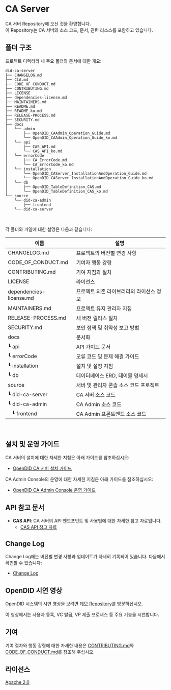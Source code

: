 CA Server
==

CA 서버 Repository에 오신 것을 환영합니다. <br>
이 Repository는 CA 서버의 소스 코드, 문서, 관련 리소스를 포함하고 있습니다.

## 폴더 구조
프로젝트 디렉터리 내 주요 폴더와 문서에 대한 개요:

```
did-ca-server
├── CHANGELOG.md
├── CLA.md
├── CODE_OF_CONDUCT.md
├── CONTRIBUTING.md
├── LICENSE
├── dependencies-license.md
├── MAINTAINERS.md
├── README.md
├── README_ko.md
├── RELEASE-PROCESS.md
├── SECURITY.md
├── docs
│   └── admin
│       ├── OpenDID_CAAdmin_Operation_Guide.md
│       └── OpenDID_CAAdmin_Operation_Guide_ko.md
│   └── api
│       ├── CAS_API.md
│       └── CAS_API_ko.md
│   └── errorCode
│       ├── CA_ErrorCode.md
│       └── CA_ErrorCode_ko.md
│   └── installation
│       └── OpenDID_CAServer_InstallationAndOperation_Guide.md
│       └── OpenDID_CAServer_InstallationAndOperation_Guide_ko.md
│   └── db
│       ├── OpenDID_TableDefinition_CAS.md
│       └── OpenDID_TableDefinition_CAS_ko.md
└── source
    └── did-ca-admin
        ├── frontend
    └── did-ca-server
```

<br/>

각 폴더와 파일에 대한 설명은 다음과 같습니다:

| 이름                         | 설명                                     |
| ---------------------------- | ---------------------------------------- |
| CHANGELOG.md                 | 프로젝트의 버전별 변경 사항              |
| CODE_OF_CONDUCT.md           | 기여자 행동 강령                         |
| CONTRIBUTING.md              | 기여 지침과 절차                         |
| LICENSE                      | 라이선스                                 |
| dependencies-license.md      | 프로젝트 의존 라이브러리의 라이선스 정보 |
| MAINTAINERS.md               | 프로젝트 유지 관리자 지침                |
| RELEASE-PROCESS.md           | 새 버전 릴리스 절차                      |
| SECURITY.md                  | 보안 정책 및 취약성 보고 방법            |
| docs                         | 문서화                                   |
| ┖ api                        | API 가이드 문서                          |
| ┖ errorCode                  | 오류 코드 및 문제 해결 가이드            |
| ┖ installation               | 설치 및 설정 지침                        |
| ┖ db                         | 데이터베이스 ERD, 테이블 명세서          |
| source                       | 서버 및 관리자 콘솔 소스 코드 프로젝트   |
| ┖ did-ca-server              | CA 서버 소스 코드                        |
| ┖ did-ca-admin               | CA Admin 소스 코드                       |
| &nbsp;&nbsp;&nbsp;┖ frontend | CA Admin 프론트엔드 소스 코드            |

<br/>

## 설치 및 운영 가이드

CA 서버의 설치에 대한 자세한 지침은 아래 가이드를 참조하십시오:
- [OpenDID CA 서버 설치 가이드](docs/installation/OpenDID_CAServer_Installation_Guide.md)  

CA Admin Console의 운영에 대한 자세한 지침은 아래 가이드를 참조하십시오:
- [OpenDID CA Admin Console 운영 가이드](docs/admin/OpenDID_CAAdmin_Operation_Guide_ko.md)  

## API 참고 문서

- **CAS API**: CA 서버의 API 엔드포인트 및 사용법에 대한 자세한 참고 자료입니다.
  - [CAS API 참고 자료](docs/api/CAS_API_ko.md)

## Change Log

Change Log에는 버전별 변경 사항과 업데이트가 자세히 기록되어 있습니다. 다음에서 확인할 수 있습니다:
- [Change Log](./CHANGELOG.md)  

## OpenDID 시연 영상

OpenDID 시스템의 시연 영상을 보려면 [데모 Repository](https://github.com/OmniOneID/did-demo-server)를 방문하십시오. <br>

이 영상에서는 사용자 등록, VC 발급, VP 제출 프로세스 등 주요 기능을 시연합니다.

## 기여

기여 절차와 행동 강령에 대한 자세한 내용은 [CONTRIBUTING.md](CONTRIBUTING.md)와 [CODE_OF_CONDUCT.md](CODE_OF_CONDUCT.md)를 참조해 주십시오.

## 라이선스
[Apache 2.0](LICENSE)
